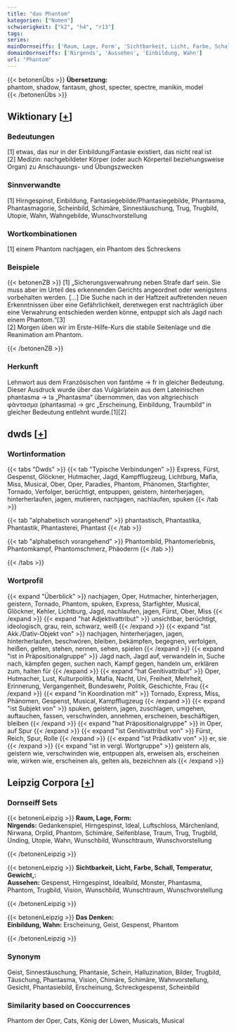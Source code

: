 ```yaml
---
title: "das Phantom"
kategorien: ["Nomen"]
schwierigkeit: ["k2", "h4", "r13"]
tags:
series:
mainDornseiffs: ['Raum, Lage, Form', 'Sichtbarkeit, Licht, Farbe, Schall, Temperatur, Gewicht,', 'Das Denken']
domainDornseiffs: ['Nirgends', 'Aussehen', 'Einbildung, Wahn']
url: "Phantom"
---
```


{{< betonenÜbs >}}
**Übersetzung:**  
phantom, shadow, fantasm, ghost, specter, spectre, manikin, model  
{{< /betonenÜbs >}}

## Wiktionary [[+](https://de.wiktionary.org/wiki/Phantom)]

### Bedeutungen
[1] etwas, das nur in der Einbildung/Fantasie existiert, das nicht real ist  
[2] Medizin: nachgebildeter Körper (oder auch Körperteil beziehungsweise Organ) zu Anschauungs- und Übungszwecken  

### Sinnverwandte
[1] Hirngespinst, Einbildung, Fantasiegebilde/Phantasiegebilde, Phantasma, Phantasmagorie, Scheinbild, Schimäre, Sinnestäuschung, Trug, Trugbild, Utopie, Wahn, Wahngebilde, Wunschvorstellung  

### Wortkombinationen
[1] einem Phantom nachjagen, ein Phantom des Schreckens  

### Beispiele
{{< betonenZB >}}
[1] „Sicherungsverwahrung neben Strafe darf sein. Sie muss aber im Urteil des erkennenden Gerichts angeordnet oder wenigstens vorbehalten werden. […] Die Suche nach in der Haftzeit auftretenden neuen Erkenntnissen über eine Gefährlichkeit, deretwegen erst nachträglich über eine Verwahrung entschieden werden könne, entpuppt sich als Jagd nach einem Phantom.“[3]  
[2] Morgen üben wir im Erste-Hilfe-Kurs die stabile Seitenlage und die Reanimation am Phantom.  

{{< /betonenZB >}}
### Herkunft
Lehnwort aus dem Französischen von fantôme → fr in gleicher Bedeutung. Dieser Ausdruck wurde über das Vulgärlatein aus dem Lateinischen phantasma → la „Phantasma“ übernommen, das von altgriechisch φάντασμα (phantasma) → grc „Erscheinung, Einbildung, Traumbild“ in gleicher Bedeutung entlehnt wurde.[1][2]  



## dwds [[+](https://www.dwds.de/wb/Phantom)]

### Wortinformation
{{< tabs "Dwds" >}}
{{< tab "Typische Verbindungen" >}}
Express, Fürst, Gespenst, Glöckner, Hutmacher, Jagd, Kampfflugzeug, Lichtburg, Mafia, Miss, Musical, Ober, Oper, Paradies, Phantom, Phänomen, Starfighter, Tornado, Verfolger, berüchtigt, entpuppen, geistern, hinterherjagen, hinterherlaufen, jagen, mutieren, nachjagen, nachlaufen, spuken
{{< /tab >}}

{{< tab "alphabetisch vorangehend" >}}
phantastisch, Phantastika, Phantastik, Phantasterei, Phantast
{{< /tab >}}

{{< tab "alphabetisch vorangehend" >}}
Phantombild, Phantomerlebnis, Phantomkampf, Phantomschmerz, Phäoderm
{{< /tab >}}

{{< /tabs >}}

### Wortprofil
{{< expand "Überblick" >}} nachjagen, Oper, Hutmacher, hinterherjagen, geistern, Tornado, Phantom, spuken, Express, Starfighter, Musical, Glöckner, Kehler, Lichtburg, Jagd, nachlaufen, jagen, Fürst, Ober, Miss {{< /expand >}}
{{< expand "hat Adjektivattribut" >}} unsichtbar, berüchtigt, ideologisch, grau, rein, schwarz, weiß {{< /expand >}}
{{< expand "ist Akk./Dativ-Objekt von" >}} nachjagen, hinterherjagen, jagen, hinterherlaufen, beschwören, bleiben, bekämpfen, begegnen, verfolgen, heißen, gelten, stehen, nennen, sehen, spielen {{< /expand >}}
{{< expand "ist in Präpositionalgruppe" >}} Jagd nach, Jagd auf, verwandeln in, Suche nach, kämpfen gegen, suchen nach, Kampf gegen, handeln um, erklären zum, halten für {{< /expand >}}
{{< expand "hat Genitivattribut" >}} Oper, Hutmacher, Lust, Kulturpolitik, Mafia, Nacht, Uni, Freiheit, Mehrheit, Erinnerung, Vergangenheit, Bundeswehr, Politik, Geschichte, Frau {{< /expand >}}
{{< expand "in Koordination mit" >}} Tornado, Express, Miss, Phänomen, Gespenst, Musical, Kampfflugzeug {{< /expand >}}
{{< expand "ist Subjekt von" >}} spuken, geistern, jagen, zuschlagen, umgehen, auftauchen, fassen, verschwinden, annehmen, erscheinen, beschäftigen, bleiben {{< /expand >}}
{{< expand "hat Präpositionalgruppe" >}} in Oper, auf Spur {{< /expand >}}
{{< expand "ist Genitivattribut von" >}} Fürst, Reich, Spur, Rolle {{< /expand >}}
{{< expand "ist Prädikativ von" >}} er, sie {{< /expand >}}
{{< expand "ist in vergl. Wortgruppe" >}} geistern als, geistern wie, verschwinden wie, entpuppen als, erweisen als, erscheinen wie, wirken wie, erscheinen als, gelten als, bezeichnen als {{< /expand >}}

## Leipzig Corpora [[+](https://corpora.uni-leipzig.de/en/res?word=Phantom&corpusId=deu_newscrawl-public_2018)]

### Dornseiff Sets
{{< betonenLeipzig >}}
**Raum, Lage, Form:**  
**Nirgends:** Gedankenspiel, Hirngespinst, Ideal, Luftschloss, Märchenland, Nirwana, Orplid, Phantom, Schimäre, Seifenblase, Traum, Trug, Trugbild, Unding, Utopie, Wahn, Wunschbild, Wunschtraum, Wunschvorstellung  

{{< /betonenLeipzig >}}


{{< betonenLeipzig >}}
**Sichtbarkeit, Licht, Farbe, Schall, Temperatur, Gewicht,:**  
**Aussehen:** Gespenst, Hirngespinst, Idealbild, Monster, Phantasma, Phantom, Trugbild, Vision, Wunschbild, Wunschtraum, Wunschvorstellung  

{{< /betonenLeipzig >}}


{{< betonenLeipzig >}}
**Das Denken:**  
**Einbildung, Wahn:** Erscheinung, Geist, Gespenst, Phantom  

{{< /betonenLeipzig >}}

### Synonym
Geist, Sinnestäuschung, Phantasie, Schein, Halluzination, Bilder, Trugbild, Täuschung, Phantasma, Vision, Chimäre, Schimäre, Wahnvorstellung, Gesicht, Phantasiebild, Erscheinung, Schreckgespenst, Scheinbild


### Similarity based on Cooccurrences
Phantom der Oper, Cats, König der Löwen, Musicals, Musical

